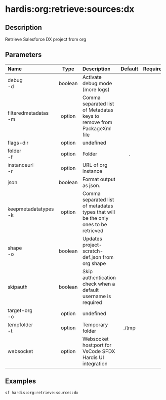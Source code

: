 <!-- This file has been generated with command 'sf hardis:doc:plugin:generate'. Please do not update it manually or it may be overwritten -->
# hardis:org:retrieve:sources:dx

## Description

Retrieve Salesforce DX project from org

## Parameters

| Name                     |  Type   | Description                                                                        | Default | Required | Options |
|:-------------------------|:-------:|:-----------------------------------------------------------------------------------|:-------:|:--------:|:-------:|
| debug<br/>-d             | boolean | Activate debug mode (more logs)                                                    |         |          |         |
| filteredmetadatas<br/>-m | option  | Comma separated list of Metadatas keys to remove from PackageXml file              |         |          |         |
| flags-dir                | option  | undefined                                                                          |         |          |         |
| folder<br/>-f            | option  | Folder                                                                             |    .    |          |         |
| instanceurl<br/>-r       | option  | URL of org instance                                                                |         |          |         |
| json                     | boolean | Format output as json.                                                             |         |          |         |
| keepmetadatatypes<br/>-k | option  | Comma separated list of metadatas types that will be the only ones to be retrieved |         |          |         |
| shape<br/>-o             | boolean | Updates project-scratch-def.json from org shape                                    |         |          |         |
| skipauth                 | boolean | Skip authentication check when a default username is required                      |         |          |         |
| target-org<br/>-o        | option  | undefined                                                                          |         |          |         |
| tempfolder<br/>-t        | option  | Temporary folder                                                                   |  ./tmp  |          |         |
| websocket                | option  | Websocket host:port for VsCode SFDX Hardis UI integration                          |         |          |         |

## Examples

```shell
sf hardis:org:retrieve:sources:dx
```


